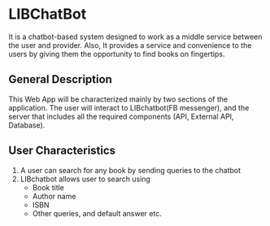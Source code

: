 # LIBChatBot
It is a chatbot-based system designed to work as a middle service between the user and provider. Also, It provides a service and convenience to the users by giving them the opportunity to find books on fingertips.


## General Description
This Web App will be characterized mainly by two sections of the application. The user will interact to LIBchatbot(FB messenger), and the server that includes all the required components (API, External API, Database).


## User Characteristics
  1. A user can search for any book by sending queries to the chatbot
  2. LIBchatbot allows user to search using
      - Book title
      - Author name
      - ISBN
      - Other queries, and default answer etc.
 
